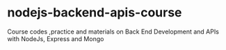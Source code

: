 # nodejs-backend-apis-course
Course codes ,practice and materials on Back End Development and APIs with NodeJs, Express and Mongo
